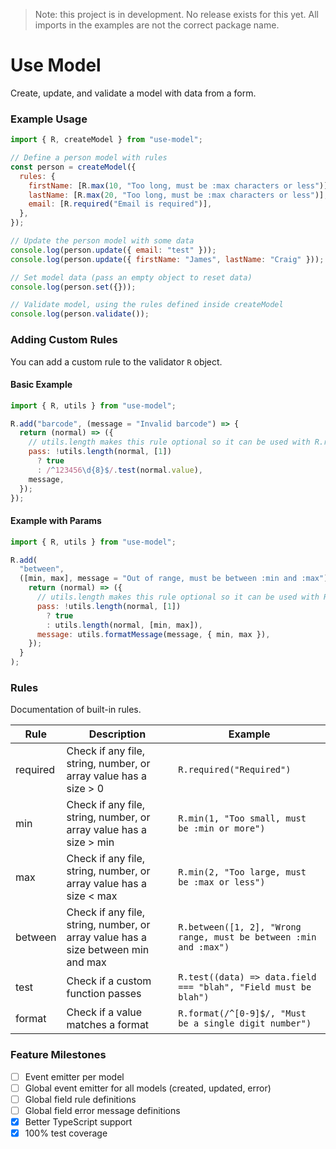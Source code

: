 > Note: this project is in development. No release exists for this yet. All imports in the examples are not the correct package name.

# Use Model

Create, update, and validate a model with data from a form.

### Example Usage

```js
import { R, createModel } from "use-model";

// Define a person model with rules
const person = createModel({
  rules: {
    firstName: [R.max(10, "Too long, must be :max characters or less")],
    lastName: [R.max(20, "Too long, must be :max characters or less")],
    email: [R.required("Email is required")],
  },
});

// Update the person model with some data
console.log(person.update({ email: "test" }));
console.log(person.update({ firstName: "James", lastName: "Craig" }));

// Set model data (pass an empty object to reset data)
console.log(person.set({}));

// Validate model, using the rules defined inside createModel
console.log(person.validate());
```

### Adding Custom Rules

You can add a custom rule to the validator `R` object.

#### Basic Example

```js
import { R, utils } from "use-model";

R.add("barcode", (message = "Invalid barcode") => {
  return (normal) => ({
    // utils.length makes this rule optional so it can be used with R.required
    pass: !utils.length(normal, [1])
      ? true
      : /^123456\d{8}$/.test(normal.value),
    message,
  });
});
```

#### Example with Params

```js
import { R, utils } from "use-model";

R.add(
  "between",
  ([min, max], message = "Out of range, must be between :min and :max") => {
    return (normal) => ({
      // utils.length makes this rule optional so it can be used with R.required
      pass: !utils.length(normal, [1])
        ? true
        : utils.length(normal, [min, max]),
      message: utils.formatMessage(message, { min, max }),
    });
  }
);
```

### Rules

Documentation of built-in rules.

| Rule | Description | Example |
|---|---|---|
| required | Check if any file, string, number, or array value has a size > 0 | `R.required("Required")` |
| min | Check if any file, string, number, or array value has a size > min | `R.min(1, "Too small, must be :min or more")` |
| max | Check if any file, string, number, or array value has a size < max | `R.min(2, "Too large, must be :max or less")` |
| between | Check if any file, string, number, or array value has a size between min and max | `R.between([1, 2], "Wrong range, must be between :min and :max")` |
| test | Check if a custom function passes | `R.test((data) => data.field === "blah", "Field must be blah")` |
| format | Check if a value matches a format | `R.format(/^[0-9]$/, "Must be a single digit number")` |

### Feature Milestones

- [ ] Event emitter per model
- [ ] Global event emitter for all models (created, updated, error)
- [ ] Global field rule definitions
- [ ] Global field error message definitions
- [x] Better TypeScript support
- [x] 100% test coverage
